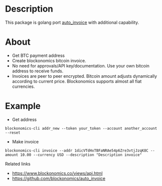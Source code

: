 # Description

This package is golang port [auto_invoice](https://github.com/blockonomics/auto_invoice) with additional capability.

# About

* Get BTC payment address
* Create blockonomics bitcoin invoice.
* No need for approvals/API key/documentation. Use your own bitcoin address to receive funds.
* Invoices are peer to peer encrypted. Bitcoin amount adjusts dynamically according to current price. Blockonomics 
supports almost all fiat currencies.

# Example

* Get address
```shell script
blockonomics-cli addr_new --token your_token --account another_account --reset
```
* Make invoice
```shell script
blockonomics-cli invoice --addr 1dicVTdHxTBFaNRAe54p6Zre3vtjJzqK8C --amount 10.00 --currency USD --description "Description invoice"
```

Related links
* https://www.blockonomics.co/views/api.html
* https://github.com/blockonomics/auto_invoice
